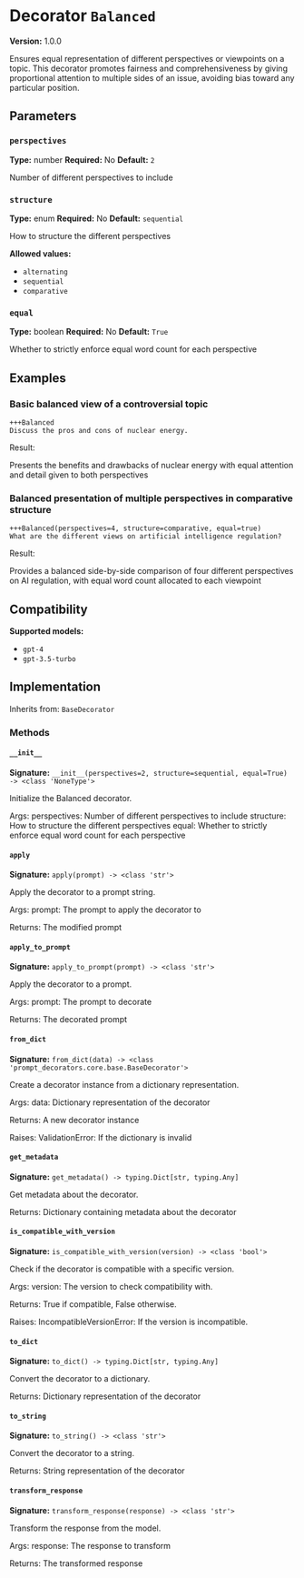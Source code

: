 # Decorator `Balanced`

**Version:** 1.0.0

Ensures equal representation of different perspectives or viewpoints on a topic. This decorator promotes fairness and comprehensiveness by giving proportional attention to multiple sides of an issue, avoiding bias toward any particular position.

## Parameters

### `perspectives`

**Type:** number
**Required:** No
**Default:** `2`

Number of different perspectives to include

### `structure`

**Type:** enum
**Required:** No
**Default:** `sequential`

How to structure the different perspectives

**Allowed values:**

- `alternating`
- `sequential`
- `comparative`

### `equal`

**Type:** boolean
**Required:** No
**Default:** `True`

Whether to strictly enforce equal word count for each perspective

## Examples

### Basic balanced view of a controversial topic

```
+++Balanced
Discuss the pros and cons of nuclear energy.
```

Result:

Presents the benefits and drawbacks of nuclear energy with equal attention and detail given to both perspectives

### Balanced presentation of multiple perspectives in comparative structure

```
+++Balanced(perspectives=4, structure=comparative, equal=true)
What are the different views on artificial intelligence regulation?
```

Result:

Provides a balanced side-by-side comparison of four different perspectives on AI regulation, with equal word count allocated to each viewpoint

## Compatibility

**Supported models:**

- `gpt-4`
- `gpt-3.5-turbo`

## Implementation

Inherits from: `BaseDecorator`

### Methods

#### `__init__`

**Signature:** `__init__(perspectives=2, structure=sequential, equal=True) -> <class 'NoneType'>`

Initialize the Balanced decorator.

Args:
    perspectives: Number of different perspectives to include
    structure: How to structure the different perspectives
    equal: Whether to strictly enforce equal word count for each perspective

#### `apply`

**Signature:** `apply(prompt) -> <class 'str'>`

Apply the decorator to a prompt string.

Args:
    prompt: The prompt to apply the decorator to


Returns:
    The modified prompt

#### `apply_to_prompt`

**Signature:** `apply_to_prompt(prompt) -> <class 'str'>`

Apply the decorator to a prompt.

Args:
    prompt: The prompt to decorate

Returns:
    The decorated prompt

#### `from_dict`

**Signature:** `from_dict(data) -> <class 'prompt_decorators.core.base.BaseDecorator'>`

Create a decorator instance from a dictionary representation.

Args:
    data: Dictionary representation of the decorator

Returns:
    A new decorator instance

Raises:
    ValidationError: If the dictionary is invalid

#### `get_metadata`

**Signature:** `get_metadata() -> typing.Dict[str, typing.Any]`

Get metadata about the decorator.

Returns:
    Dictionary containing metadata about the decorator

#### `is_compatible_with_version`

**Signature:** `is_compatible_with_version(version) -> <class 'bool'>`

Check if the decorator is compatible with a specific version.

Args:
    version: The version to check compatibility with.


Returns:
    True if compatible, False otherwise.


Raises:
    IncompatibleVersionError: If the version is incompatible.

#### `to_dict`

**Signature:** `to_dict() -> typing.Dict[str, typing.Any]`

Convert the decorator to a dictionary.

Returns:
    Dictionary representation of the decorator

#### `to_string`

**Signature:** `to_string() -> <class 'str'>`

Convert the decorator to a string.

Returns:
    String representation of the decorator

#### `transform_response`

**Signature:** `transform_response(response) -> <class 'str'>`

Transform the response from the model.

Args:
    response: The response to transform

Returns:
    The transformed response
